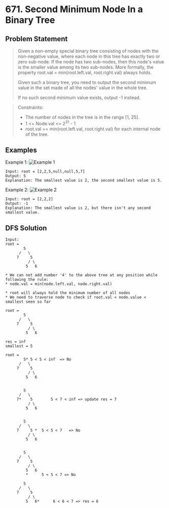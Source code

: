 # 671. Second Minimum Node In a Binary Tree

## Problem Statement

> Given a non-empty special binary tree consisting of nodes with the non-negative value, where each node in this tree has exactly two or zero sub-node. If the node has two sub-nodes, then this node's value is the smaller value among its two sub-nodes. More formally, the property root.val = min(root.left.val, root.right.val) always holds.
>
> Given such a binary tree, you need to output the second minimum value in the set made of all the nodes' value in the whole tree.
>
> If no such second minimum value exists, output -1 instead.

> Constraints:
>
> - The number of nodes in the tree is in the range [1, 25].
> - 1 <= Node.val <= 2<sup>31</sup> - 1
> - root.val == min(root.left.val, root.right.val) for each internal node of the tree.

## Examples

Example 1:
![Example 1](https://assets.leetcode.com/uploads/2020/10/15/smbt1.jpg)

```
Input: root = [2,2,5,null,null,5,7]
Output: 5
Explanation: The smallest value is 2, the second smallest value is 5.
```

Example 2:
![Example 2](https://assets.leetcode.com/uploads/2020/10/15/smbt2.jpg)

```
Input: root = [2,2,2]
Output: -1
Explanation: The smallest value is 2, but there isn't any second smallest value.
```

## DFS Solution

```
Input:
root =
        5
      /   \
     7     5
          / \
         5   6

* We can not add number '4' to the above tree at any position while following the rule:
* node.val = min(node.left.val, node.right.val)

* root will always hold the minimum number of all nodes
* We need to traverse node to check if root.val < node.value < smallest seen so far

root =
        5
      /   \
     7     5
          / \
         5   6

res = inf
smallest = 5

root =
        5* 5 < 5 < inf  => No
      /   \
     7     5
          / \
         5   6


        5
      /   \
     7*    5        5 < 7 < inf => update res = 7
          / \
         5   6


        5
      /   \
     7     5 *  5 < 5 < 7   => No
          / \
         5   6


        5
      /   \
     7     5
          / \
         5   6
         *      5 < 5 < 7 => No

        5
      /   \
     7     5
          / \
         5   6*      6 < 6 < 7 => res = 6
```
